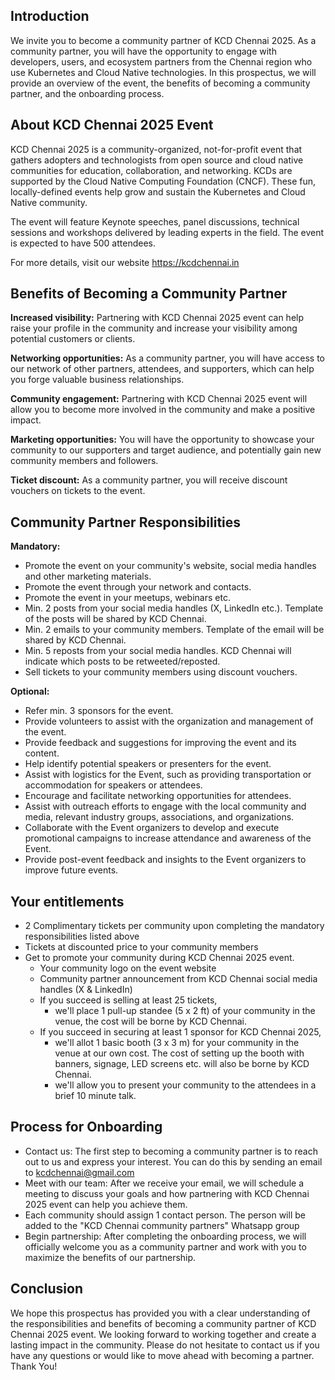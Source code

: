 ## Introduction
 
We invite you to become a community partner of KCD Chennai 2025. As a community partner, you will have the opportunity to engage with developers, users, and ecosystem partners from the Chennai region who use Kubernetes and Cloud Native technologies. In this prospectus, we will provide an overview of the event, the benefits of becoming a community partner, and the onboarding process.
 
## About KCD Chennai 2025 Event
 
KCD Chennai 2025 is a community-organized, not-for-profit event that gathers adopters and technologists from open source and cloud native communities for education, collaboration, and networking. KCDs are supported by the Cloud Native Computing Foundation (CNCF). These fun, locally-defined events help grow and sustain the Kubernetes and Cloud Native community.
 
The event will feature Keynote speeches, panel discussions, technical sessions and workshops delivered by leading experts in the field. The event is expected to have 500 attendees.
 
For more details, visit our website https://kcdchennai.in
 
## Benefits of Becoming a Community Partner
 
**Increased visibility:** Partnering with KCD Chennai 2025 event can help raise your profile in the community and increase your visibility among potential customers or clients.
 
**Networking opportunities:** As a community partner, you will have access to our network of other partners, attendees, and supporters, which can help you forge valuable business relationships.
 
**Community engagement:** Partnering with KCD Chennai 2025 event will allow you to become more involved in the community and make a positive impact.
 
**Marketing opportunities:** You will have the opportunity to showcase your community to our supporters and target audience, and potentially gain new community members and followers.
 
**Ticket discount:** As a community partner, you will receive discount vouchers on tickets to the event.
 
## Community Partner Responsibilities
 
**Mandatory:**
- Promote the event on your community's website, social media handles and other marketing materials.
- Promote the event through your network and contacts.
- Promote the event in your meetups, webinars etc.
- Min. 2 posts from your social media handles (X, LinkedIn etc.). Template of the posts will be shared by KCD Chennai.
- Min. 2 emails to your community members. Template of the email will be shared by KCD Chennai.
- Min. 5 reposts from your social media handles. KCD Chennai will indicate which posts to be retweeted/reposted.
- Sell tickets to your community members using discount vouchers.
 
**Optional:**
- Refer min. 3 sponsors for the event.
-	Provide volunteers to assist with the organization and management of the event.
- Provide feedback and suggestions for improving the event and its content.
- Help identify potential speakers or presenters for the event.
- Assist with logistics for the Event, such as providing transportation or accommodation for speakers or attendees.
- Encourage and facilitate networking opportunities for attendees.
- Assist with outreach efforts to engage with the local community and media, relevant industry groups, associations, and organizations.
- Collaborate with the Event organizers to develop and execute promotional campaigns to increase attendance and awareness of the Event.
- Provide post-event feedback and insights to the Event organizers to improve future events.
 
## Your entitlements
 
- 2 Complimentary tickets per community upon completing the mandatory responsibilities listed above
- Tickets at discounted price to your community members
- Get to promote your community during KCD Chennai 2025 event.
  - Your community logo on the event website
  - Community partner announcement from KCD Chennai social media handles (X & LinkedIn)
  - If you succeed is selling at least 25 tickets,
    - we'll place 1 pull-up standee (5 x 2 ft) of your community in the venue, the cost will be borne by KCD Chennai.
  - If you succeed in securing at least 1 sponsor for KCD Chennai 2025,
    - we'll allot 1 basic booth (3 x 3 m) for your community in the venue at our own cost. The cost of setting up the booth with banners, signage, LED screens etc. will also be borne by KCD Chennai.
    - we'll allow you to present your community to the attendees in a brief 10 minute talk.
 
 
 
## Process for Onboarding
 
- Contact us: The first step to becoming a community partner is to reach out to us and express your interest. You can do this by sending an email to kcdchennai@gmail.com
- Meet with our team: After we receive your email, we will schedule a meeting to discuss your goals and how partnering with KCD Chennai 2025 event can help you achieve them.
- Each community should assign 1 contact person. The person will be added to the "KCD Chennai community partners" Whatsapp group
- Begin partnership: After completing the onboarding process, we will officially welcome you as a community partner and work with you to maximize the benefits of our partnership.
 
## Conclusion
 
We hope this prospectus has provided you with a clear understanding of the responsibilities and benefits of becoming a community partner of KCD Chennai 2025 event. We looking forward to working together and create a lasting impact in the community. Please do not hesitate to contact us if you have any questions or would like to move ahead with becoming a partner. Thank You!

